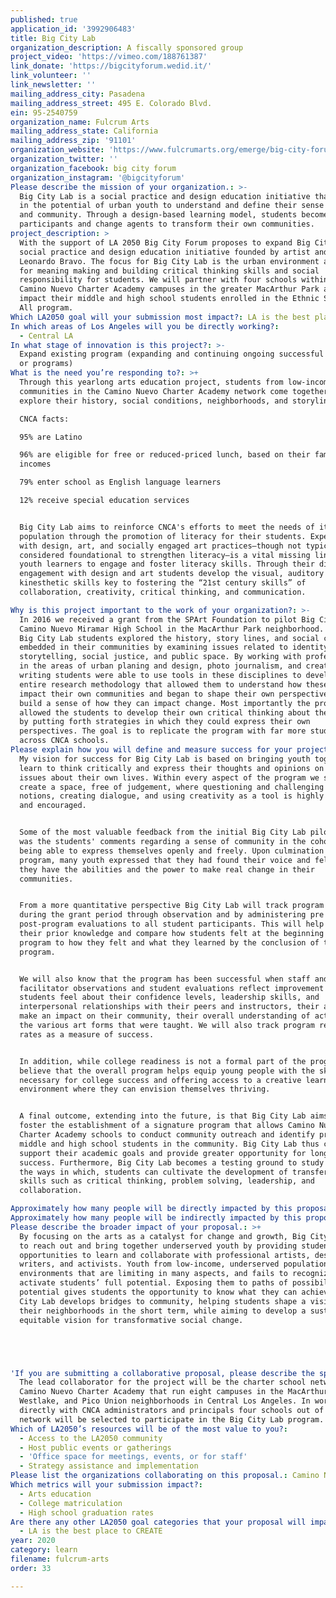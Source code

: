 ```yaml
---
published: true
application_id: '3992906483'
title: Big City Lab
organization_description: A fiscally sponsored group
project_video: 'https://vimeo.com/188761387'
link_donate: 'https://bigcityforum.wedid.it/'
link_volunteer: ''
link_newsletter: ''
mailing_address_city: Pasadena
mailing_address_street: 495 E. Colorado Blvd.
ein: 95-2540759
organization_name: Fulcrum Arts
mailing_address_state: California
mailing_address_zip: '91101'
organization_website: 'https://www.fulcrumarts.org/emerge/big-city-forum/'
organization_twitter: ''
organization_facebook: big city forum
organization_instagram: '@bigcityforum'
Please describe the mission of your organization.: >-
  Big City Lab is a social practice and design education initiative that invests
  in the potential of urban youth to understand and define their sense of place
  and community. Through a design-based learning model, students become active
  participants and change agents to transform their own communities.
project_description: >
  With the support of LA 2050 Big City Forum proposes to expand Big City Lab: a
  social practice and design education initiative founded by artist and educator
  Leonardo Bravo. The focus for Big City Lab is the urban environment as a site
  for meaning making and building critical thinking skills and social
  responsibility for students. We will partner with four schools within the
  Camino Nuevo Charter Academy campuses in the greater MacArthur Park area to
  impact their middle and high school students enrolled in the Ethnic Studies 4
  All program. 
Which LA2050 goal will your submission most impact?: LA is the best place to LEARN
In which areas of Los Angeles will you be directly working?:
  - Central LA
In what stage of innovation is this project?: >-
  Expand existing program (expanding and continuing ongoing successful projects
  or programs)
What is the need you’re responding to?: >+
  Through this yearlong arts education project, students from low-income
  communities in the Camino Nuevo Charter Academy network come together to
  explore their history, social conditions, neighborhoods, and storylines. 

  CNCA facts:

  95% are Latino

  96% are eligible for free or reduced-priced lunch, based on their family
  incomes

  79% enter school as English language learners 

  12% receive special education services 


  Big City Lab aims to reinforce CNCA's efforts to meet the needs of its student
  population through the promotion of literacy for their students. Experience
  with design, art, and socially engaged art practices—though not typically
  considered foundational to strengthen literacy—is a vital missing link for
  youth learners to engage and foster literacy skills. Through their direct
  engagement with design and art students develop the visual, auditory and
  kinesthetic skills key to fostering the “21st century skills” of
  collaboration, creativity, critical thinking, and communication.

Why is this project important to the work of your organization?: >-
  In 2016 we received a grant from the SPArt Foundation to pilot Big City Lab at
  Camino Nuevo Miramar High School in the MacArthur Park neighborhood. Through
  Big City Lab students explored the history, story lines, and social conditions
  embedded in their communities by examining issues related to identity,
  storytelling, social justice, and public space. By working with professionals
  in the areas of urban planing and design, photo journalism, and creative
  writing students were able to use tools in these disciplines to develop an
  entire research methodology that allowed them to understand how these issues
  impact their own communities and began to shape their own perspectives to
  build a sense of how they can impact change. Most importantly the project
  allowed the students to develop their own critical thinking about these issues
  by putting forth strategies in which they could express their own
  perspectives. The goal is to replicate the program with far more students
  across CNCA schools.
Please explain how you will define and measure success for your project.: >+
  My vision for success for Big City Lab is based on bringing youth together who
  learn to think critically and express their thoughts and opinions on relevant
  issues about their own lives. Within every aspect of the program we strive to
  create a space, free of judgement, where questioning and challenging assumed
  notions, creating dialogue, and using creativity as a tool is highly valued
  and encouraged.


  Some of the most valuable feedback from the initial Big City Lab pilot in 2016
  was the students' comments regarding a sense of community in the cohort and
  being able to express themselves openly and freely. Upon culmination of the
  program, many youth expressed that they had found their voice and felt like
  they have the abilities and the power to make real change in their
  communities. 


  From a more quantitative perspective Big City Lab will track program success
  during the grant period through observation and by administering pre and
  post-program evaluations to all student participants. This will help assess
  their prior knowledge and compare how students felt at the beginning of the
  program to how they felt and what they learned by the conclusion of the
  program.


  We will also know that the program has been successful when staff and
  facilitator observations and student evaluations reflect improvement in how
  students feel about their confidence levels, leadership skills, and
  interpersonal relationships with their peers and instructors, their ability to
  make an impact on their community, their overall understanding of activism and
  the various art forms that were taught. We will also track program retention
  rates as a measure of success.


  In addition, while college readiness is not a formal part of the program, I
  believe that the overall program helps equip young people with the skills
  necessary for college success and offering access to a creative learning
  environment where they can envision themselves thriving.


  A final outcome, extending into the future, is that Big City Lab aims to
  foster the establishment of a signature program that allows Camino Nuevo
  Charter Academy schools to conduct community outreach and identify prospective
  middle and high school students in the community. Big City Lab thus can
  support their academic goals and provide greater opportunity for long-term
  success. Furthermore, Big City Lab becomes a testing ground to study how, and
  the ways in which, students can cultivate the development of transferable life
  skills such as critical thinking, problem solving, leadership, and
  collaboration.

Approximately how many people will be directly impacted by this proposal?: '360'
Approximately how many people will be indirectly impacted by this proposal?: '600'
Please describe the broader impact of your proposal.: >+
  By focusing on the arts as a catalyst for change and growth, Big City Lab aims
  to reach out and bring together underserved youth by providing students with
  opportunities to learn and collaborate with professional artists, designers,
  writers, and activists. Youth from low-income, underserved populations are in
  environments that are limiting in many aspects, and fails to recognize or
  activate students’ full potential. Exposing them to paths of possibility and
  potential gives students the opportunity to know what they can achieve. Big
  City Lab develops bridges to community, helping students shape a vision for
  their neighborhoods in the short term, while aiming to develop a sustained,
  equitable vision for transformative social change. 





'If you are submitting a collaborative proposal, please describe the specific role of partner organizations in the project.': >-
  The lead collaborator for the project will be the charter school network -
  Camino Nuevo Charter Academy that run eight campuses in the MacArthur Park,
  Westlake, and Pico Union neighborhoods in Central Los Angeles. In working
  directly with CNCA administrators and principals four schools out of their
  network will be selected to participate in the Big City Lab program. 
Which of LA2050’s resources will be of the most value to you?:
  - Access to the LA2050 community
  - Host public events or gatherings
  - 'Office space for meetings, events, or for staff'
  - Strategy assistance and implementation
Please list the organizations collaborating on this proposal.: Camino Nuevo Charter Academy school network
Which metrics will your submission impact?:
  - Arts education
  - College matriculation
  - High school graduation rates
Are there any other LA2050 goal categories that your proposal will impact?:
  - LA is the best place to CREATE
year: 2020
category: learn
filename: fulcrum-arts
order: 33

---
```

